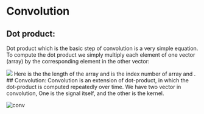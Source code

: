 # Convolution

## Dot product:
Dot product which is the basic step of convolution is a very simple equation. To compute the dot product we simply multiply each element of one vector (array) by the corresponding element in the other vector:

<img src="https://render.githubusercontent.com/render/math?math=dotproduct_{ab} = \sum_{i=1}^{n} a_{i} b_{i}">
Here  is the the length of the array and  is the index number of array  and .
## Convolution:
Convolution is an extension of dot-product, in which the dot-product is computed repeatedly over time. We have two vector in convolution, One is the signal itself, and the other is the kernel.

![conv](https://user-images.githubusercontent.com/13776994/74147066-b4d46a80-4c17-11ea-8361-87307d246238.png)


